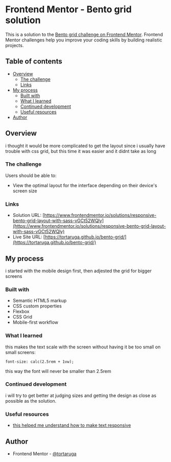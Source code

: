 # Frontend Mentor - Bento grid solution

This is a solution to the [Bento grid challenge on Frontend Mentor](https://www.frontendmentor.io/challenges/bento-grid-RMydElrlOj). Frontend Mentor challenges help you improve your coding skills by building realistic projects. 

## Table of contents

- [Overview](#overview)
  - [The challenge](#the-challenge)
  - [Links](#links)
- [My process](#my-process)
  - [Built with](#built-with)
  - [What I learned](#what-i-learned)
  - [Continued development](#continued-development)
  - [Useful resources](#useful-resources)
- [Author](#author)

## Overview

i thought it would be more complicated to get the layout since i usually have trouble with css grid, but this time it was easier and it didnt take as long

### The challenge

Users should be able to:

- View the optimal layout for the interface depending on their device's screen size

### Links

- Solution URL: [https://www.frontendmentor.io/solutions/responsive-bento-grid-layout-with-sass-vGCt52WQly](https://www.frontendmentor.io/solutions/responsive-bento-grid-layout-with-sass-vGCt52WQly)
- Live Site URL: [https://tortaruga.github.io/bento-grid/](https://tortaruga.github.io/bento-grid/)

## My process

i started with the mobile design first, then adjested the grid for bigger screens

### Built with

- Semantic HTML5 markup
- CSS custom properties
- Flexbox
- CSS Grid
- Mobile-first workflow

### What I learned

this makes the text scale with the screen without having it be too small on small screens: 

```
font-size: calc(2.5rem + 1vw);
```

this way the font will never be smaller than 2.5rem


### Continued development

i will try to get better at judging sizes and getting the design as close as possible as the solution.

### Useful resources

- [this helped me understand how to make text responsive](https://blog.hubspot.com/website/responsive-text)

## Author

- Frontend Mentor - [@tortaruga](https://www.frontendmentor.io/profile/tortaruga)
